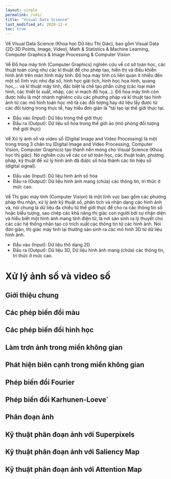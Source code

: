 ```yaml
---
layout: single
permalink: /vds/
title: "Visual Data Science"
last_modified_at: 2020-12-4
toc: true
---
```


Về Visual Data Science (Khoa học Dữ liệu Thị Giác), bao gồm Visual Data (2D-3D Points, Image, Video), Math & Statistics & Machine Learning, Computer Graphics & Image Processing & Computer Vision

Về Đồ họa máy tính (Computer Graphics) nghiên cứu về cơ sở toán học, các thuật toán cũng như các kĩ thuật để cho phép tạo, hiển thị và điều khiển hình ảnh trên màn hình máy tính. Đồ họa máy tính có liên quan ít nhiều đến một số lĩnh vực như đại số, hình học giải tích, hình học họa hình, quang học,... và kĩ thuật máy tính, đặc biệt là chế tạo phần cứng (các loại màn hình, các thiết bị xuất, nhập, các vỉ mạch đồ họa...). Đồ họa máy tính còn được hiểu là một nhánh nghiênc cứu các phương pháp và kĩ thuật tạo hình ảnh từ các mô hình toán học mô tả các đối tượng hay dữ liệu lấy được từ các đối tượng trong thực tế, hay hiểu đơn giản là "tái tạo lại thế giới thực tại.
- Đầu vào (Input): Dữ liệu trong thế giới thực
- Đầu ra (Output): Dữ liệu số hóa trong thế giới ảo (mô phỏng đối tượng thế giới thực)

Về Xử lý ảnh số và video số (Digital Image and Video Processing) là một trong trong 3 chân trụ (Digital Image and Video Processing, Computer Vision, Computer Graphics) tạo thành nền móng cho Visual Science (Khoa học thị giác). Nó nghiên cứu về các cơ sở toán học, các thuật toán, phương pháp, kỹ thuật để xử lý hình ảnh đã được số hóa thành các tín hiệu số (digital signal).
- Đầu vào (Input): Dữ liệu hình ảnh số hóa
- Đầu ra (Output): Dữ liệu hình ảnh mang (chứa) các thông tin, tri thức ở mức cao.

Về Thị giác máy tính (Computer Vision) là một lĩnh vực bao gồm các phương pháp thu nhận, xử lý ảnh kỹ thuật số, phân tích và nhận dạng các hình ảnh và, nói chung là dữ liệu đa chiều từ thế giới thực để cho ra các thông tin số hoặc biểu tượng, sao chép các khả năng thị giác con người bởi sự nhận diện và hiểu biết một hình ảnh mang tính điện tử, là nơi sản sinh ra lý thuyết cho các các hệ thống nhân tạo có trích xuất các thông tin từ các hình ảnh. Nói đơn giản, thị giác máy tính lại thường sản sinh ra các mô hình 3D từ dữ liệu hình ảnh.
- Đầu vào (Input):  Dữ liệu thô dạng 2D 
- Đầu ra (Output):  Dữ liệu 3D, Dữ liệu hình ảnh mang (chứa) các thông tin, tri thức ở mức cao.

# Xử lý ảnh số và video số

## Giới thiệu chung

## Các phép biến đổi màu

## Các phép biến đổi hình học

## Làm trơn ảnh trong miền không gian

## Phát hiện biên cạnh trong miền không gian

## Phép biến đổi Fourier

## Phép biến đổi Karhunen-Loeve`

## Phân đoạn ảnh

## Kỹ thuật phân đoạn ảnh với Superpixels

## Kỹ thuật phân đoạn ảnh với Saliency Map

## Kỹ thuật phân đoạn ảnh với Attention Map

